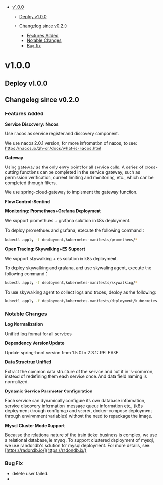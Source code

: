 

   * [v1.0.0](#v100-beta0)
      * [Deploy v1.0.0](#deploy-v1.0.0)

      * [Changelog since v0.2.0](#changelog-since-v020)
         * [Features Added](#features-added)
         * [Notable Changes](#notable-changes)
         * [Bug fix](#bug-fix)
         
         
# v1.0.0

## Deploy v1.0.0



## Changelog since v0.2.0

### Features Added 

**Service Discovery: Nacos**

Use nacos as service register and discovery component. 

We use nacos 2.0.1 version, for more infromation of nacos, to see: [https://nacos.io/zh-cn/docs/what-is-nacos.html
](https://nacos.io/zh-cn/docs/what-is-nacos.html)

**Gateway**

Using gateway as the only entry point for all service calls. A series of cross-cutting functions can be completed in the service gateway, such as permission verification, current limiting and monitoring, etc., which can be completed through filters.

We use spring-cloud-gateway to implement the gateway function.

**Flow Control: Sentinel**



**Monitoring: Promethues+Grafana Deployment**

We support promethues + grafana solution in k8s deployment.

To deploy promethues and grafana, execute the following command：

```bash
kubectl apply -f deployment/kubernetes-manifests/prometheus/*
```

**Open Tracing: Skywalking+ES Supoort**

We support skywalking + es solution in k8s deployment.

To deploy skywalking and grafana, and use skywaling agent, execute the following command：

```bash
kubectl apply -f deployment/kubernetes-manifests/skywalking/*
```
To use skywalking agent to collect logs and traces, 
deploy as the following:
```bash
kubectl apply -f deployment/kubernetes-manifests/deployment/kubernetes-manifests/quickstart-k8s-sw/*
```


### Notable Changes

**Log Normalization**

Unified log format for all services

**Dependency Version Update**

Update spring-boot version from 1.5.0 to 2.3.12.RELEASE.

**Data Structrue Unified**

Extract the common data structure of the service and put it in ts-common, instead of redefining them each service once. And data field naming is normalized.

**Dynamic Service Parameter Configuration**

Each service can dynamically configure its own database information, service discovery information, message queue information etc., (k8s deployment through configmap and secret, docker-compose deployment through environment variables) without the need to repackage the image.

**Mysql Cluster Mode Support**

Because the relational nature of the train ticket business is complex, we use a relational database, ie mysql. To support clustered deployment of mysql, we use randondb's solution for mysql deployment. For more details, see: [https://radondb.io/](https://radondb.io/)

### Bug Fix

* delete user failed. 
* 